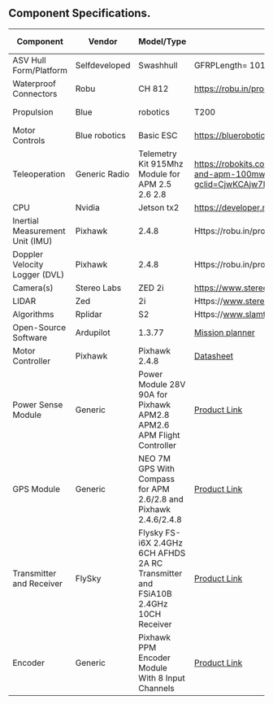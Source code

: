 <h2>Component Specifications.</h2>

|Component| Vendor |Model/Type|Specs |Custom/Purchased| Cost|Year of Purchase|
|-|-|-|-|-|-|-|
|ASV Hull Form/Platform| Selfdeveloped|Swashhull|GFRPLength= 101 cm, breadth=70 cm, height= 45 cm andthickness= 2-4mm,Weight= 11.6 kg|Fabricated| $650 |2022|
|Waterproof Connectors|Robu |CH 812| https://robu.in/product/ch-812-0-08-2-5mm-2-pole-wireconnector-with-spring-lock-lever-for-2-wire-line-splicing/ |Purchased |$4 |2022|
|Propulsion |Blue |robotics |T200| Https://bluerobotics.com/store/thrusters/t100-t200-thrusters/t200-thruster-r2-rp/|Purchased |$236| 2022|
|Motor Controls|Blue robotics| Basic ESC|https://bluerobotics.com/store/thrusters/speedcontrollers/besc30-r3/ |Purchased| $72| 2022|
|Teleoperation |Generic Radio|Telemetry Kit 915Mhz Module for APM 2.5 2.6 2.8|https://robokits.co.in/multirotor-spare-parts/fpv-videotelemetry-camera/433mhz-telemetry-module-pair-forpixhawk-and-apm-100mw-2kmrange?gclid=CjwKCAjw7IeUBhBbEiwADhiEMXUJOMOnT44MAaiRT5JFbaVQ5sbUsgStKB7hvSFeWLuYFCYLL__PUxoCqLcQAvD_BwE|Purchased |$30| 2022|
| CPU |Nvidia| Jetson tx2|https://developer.nvidia.com/embedded/jetson-tx2 |Purchased|$450| 2019|
|Inertial Measurement Unit (IMU)|Pixhawk| 2.4.8| Https://robu.in/product/pixhawk-px4-autopilot-pix-2-4-8-32-bit-flight-controller/|Purchased| $274| 2022|
|Doppler Velocity Logger (DVL)|Pixhawk|2.4.8 |Https://robu.in/product/pixhawk-px4-autopilot-pix-2-4-8-32-bit-flight-controller/|Purchased|$274|2022|
|Camera(s) |Stereo Labs| ZED 2i| https://www.stereolabs.com/zed-2i/ |Purchased| $499| 2022|
|LIDAR| Zed |2i |Https://www.stereolabs.com/zed-2i/| Purchased| $549| 2022|
|Algorithms| Rplidar| S2 |Https://www.slamtec.com/en/S2| Purchased |$366| 2022|
|Open-Source Software|Ardupilot |1.3.77|[ Mission planner](https://firmware.ardupilot.org/Tools/MissionPlanner/MissionPlanner-latest.msi)| Free of cost| -|2022|
|Motor Controller|Pixhawk |Pixhawk 2.4.8|[Datasheet](https://robu.in/wp-content/uploads/2017/05/PIX-PINOUT.pdf) |Purchased|179$|2022|
|Power Sense Module|Generic| Power Module 28V 90A for Pixhawk APM2.8 APM2.6 APM Flight Controller|[Product Link](https://www.amazon.in/Generic-Module-Pixhawk-APM2-8-Controller/dp/B071D8SC3T?crid=1681T65Q6JC52&keywords=PIXHAWK+POWER+SENSE+MODULE&qid=1651126565&sprefix=pixhawk+power+sense+modul%2Caps%2C392&sr=8-2-fkmr1&linkCode=ll1&tag=emonks-21&linkId=67cdb1243905606e)| Purchased|$9.12|2022|
|GPS Module| Generic| NEO 7M GPS With Compass for APM 2.6/2.8 and Pixhawk 2.4.6/2.4.8|[ Product Link](https://robu.in/product/ublox-neo-7m-gps-compass/)| Purchased|$18.58|2022|
|Transmitter and Receiver|FlySky |Flysky FS-i6X 2.4GHz 6CH AFHDS 2A RC Transmitter and FSiA10B 2.4GHz 10CH Receiver |[Product Link](https://robu.in/product/flysky-fs-i6x-2-4ghz-10ch-afhds-2a-rc-transmitter-with-fs-ia10b-2-4ghz-10ch-receiver/)| Purchased|$66.12|2022
|Encoder| Generic| Pixhawk PPM Encoder Module With 8 Input Channels |[Product Link](https://robu.in/product/pixhawk-ppm-encoder-module/)| Purchased|$7.76|2022|
